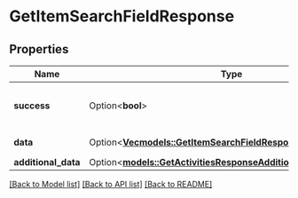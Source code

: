 # GetItemSearchFieldResponse

## Properties

Name | Type | Description | Notes
------------ | ------------- | ------------- | -------------
**success** | Option<**bool**> | If the response is successful or not | [optional]
**data** | Option<[**Vec<models::GetItemSearchFieldResponseAllOfDataInner>**](GetItemSearchFieldResponse_allOf_data_inner.md)> | The array of results | [optional]
**additional_data** | Option<[**models::GetActivitiesResponseAdditionalData**](GetActivitiesResponse_additional_data.md)> |  | [optional]

[[Back to Model list]](../README.md#documentation-for-models) [[Back to API list]](../README.md#documentation-for-api-endpoints) [[Back to README]](../README.md)


